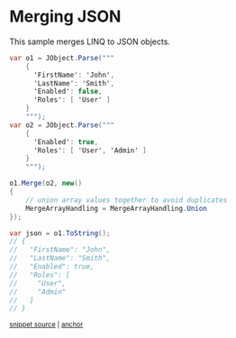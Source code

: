 # Merging JSON

This sample merges LINQ to JSON objects.

<!-- snippet: MergeJson -->
<a id='snippet-mergejson'></a>
```cs
var o1 = JObject.Parse("""
    {
      'FirstName': 'John',
      'LastName': 'Smith',
      'Enabled': false,
      'Roles': [ 'User' ]
    }
    """);
var o2 = JObject.Parse("""
    {
      'Enabled': true,
      'Roles': [ 'User', 'Admin' ]
    }
    """);

o1.Merge(o2, new()
{
    // union array values together to avoid duplicates
    MergeArrayHandling = MergeArrayHandling.Union
});

var json = o1.ToString();
// {
//   "FirstName": "John",
//   "LastName": "Smith",
//   "Enabled": true,
//   "Roles": [
//     "User",
//     "Admin"
//   ]
// }
```
<sup><a href='/src/Tests/Documentation/Samples/Linq/MergeJson.cs#L12-L46' title='Snippet source file'>snippet source</a> | <a href='#snippet-mergejson' title='Start of snippet'>anchor</a></sup>
<!-- endSnippet -->
